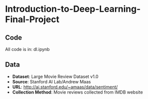 # Introduction-to-Deep-Learning-Final-Project

## Code
All code is in: dl.ipynb

## Data
- **Dataset**: Large Movie Review Dataset v1.0
- **Source**: Stanford AI Lab/Andrew Maas
- **URL**: http://ai.stanford.edu/~amaas/data/sentiment/
- **Collection Method**: Movie reviews collected from IMDB website
